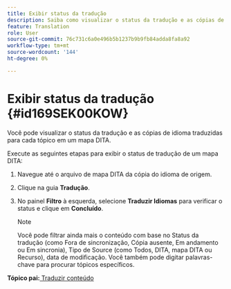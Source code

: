 ```yaml
---
title: Exibir status da tradução
description: Saiba como visualizar o status da tradução e as cópias de idioma traduzidas para cada tópico em um mapa DITA no AEM Guides.
feature: Translation
role: User
source-git-commit: 76c731c6a0e496b5b1237b9b9fb84adda8fa8a92
workflow-type: tm+mt
source-wordcount: '144'
ht-degree: 0%

---
```


# Exibir status da tradução {#id169SEK00KOW}

Você pode visualizar o status da tradução e as cópias de idioma traduzidas para cada tópico em um mapa DITA.

Execute as seguintes etapas para exibir o status de tradução de um mapa DITA:

1. Navegue até o arquivo de mapa DITA da cópia do idioma de origem.
1. Clique na guia **Tradução**.
1. No painel **Filtro** à esquerda, selecione **Traduzir Idiomas** para verificar o status e clique em **Concluído**.

   >[!NOTE]
   >
   > Você pode filtrar ainda mais o conteúdo com base no Status da tradução \(como Fora de sincronização, Cópia ausente, Em andamento ou Em sincronia\), Tipo de Source \(como Todos, DITA, mapa DITA ou Recurso\), data de modificação. Você também pode digitar palavras-chave para procurar tópicos específicos.

**Tópico pai:**[ Traduzir conteúdo](translation.md)
